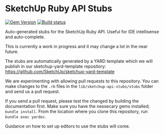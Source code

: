 # SketchUp Ruby API Stubs

[![Gem Version](https://badge.fury.io/rb/sketchup-api-stubs.svg)](https://badge.fury.io/rb/sketchup-api-stubs) [![Build status](https://ci.appveyor.com/api/projects/status/6l5tqoawh44lut66/branch/master?svg=true)](https://ci.appveyor.com/project/thomthom/ruby-api-stubs/branch/master)

Auto-generated stubs for the SketchUp Ruby API. Useful for IDE intellisense and auto-complete.

This is currently a work in progress and it may change a lot in the near future.

The stubs are automatically generated by a YARD template which we will publish in our sketchup-yard-template repository: https://github.com/SketchUp/sketchup-yard-template

We are experimenting with allowing pull requests to this repository. You can make changes to the `.rb` files in the `lib/sketchup-api-stubs/stubs` folder and send us a pull request.

If you send a pull request, please test the changed by building the documentation first. Make sure you have the nessecary gems installed; `bundle install`. From the location where you clone this repository, run `bundle exec yardoc`.

Guidance on how to set up editors to use the stubs will come.
